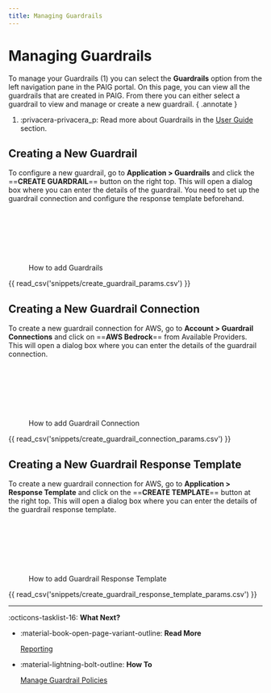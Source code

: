 ```yaml
---
title: Managing Guardrails
---
```


# Managing Guardrails

To manage your Guardrails (1) you can select the **Guardrails** option from the left navigation pane in the PAIG portal.
On this page, you can view all the guardrails that are created in PAIG. From there you can either select a guardrail to
view and manage or create a new guardrail.
{ .annotate }

1.  :privacera-privacera_p: Read more about Guardrails in the [User Guide](guardrails.md) section.

## Creating a New Guardrail

<!-- md:go_to_paig /#/guardrails:Go To PAIG -->

To configure a new guardrail, go to __Application > Guardrails__ and click the ==**CREATE GUARDRAIL**== button on the
right top. This will open a dialog box where you can enter the details of the guardrail. You need to set up the
guardrail connection and configure the response template beforehand.

<figure markdown>
<script src="https://fast.wistia.com/embed/medias/9wonvbmfwk.jsonp" async></script><script src="https://fast.wistia.com/assets/external/E-v1.js" async></script><span class="wistia_embed wistia_async_9wonvbmfwk popover=true" style="display:inline-block;height:106px;position:relative;width:150px">&nbsp;</span>
<figcaption>How to add Guardrails</figcaption>
</figure>

{{ read_csv('snippets/create_guardrail_params.csv') }}


## Creating a New Guardrail Connection

<!-- md:go_to_paig /#/guardrails_connection_provider:Go To PAIG -->

To create a new guardrail connection for AWS, go to __Account > Guardrail Connections__ and click on ==**AWS Bedrock**==
from Available Providers. This will open a dialog box where you can enter the details of the guardrail connection.

<figure markdown>
<script src="https://fast.wistia.com/embed/medias/nfagrtjenv.jsonp" async></script><script src="https://fast.wistia.com/assets/external/E-v1.js" async></script><span class="wistia_embed wistia_async_nfagrtjenv popover=true" style="display:inline-block;height:106px;position:relative;width:150px">&nbsp;</span>
<figcaption>How to add Guardrail Connection</figcaption>
</figure>

{{ read_csv('snippets/create_guardrail_connection_params.csv') }}


## Creating a New Guardrail Response Template

<!-- md:go_to_paig /#/response_templates:Go To PAIG -->

To create a new guardrail connection for AWS, go to __Application > Response Template__ and click on the
==**CREATE TEMPLATE**== button at the right top. This will open a dialog box where you can enter the details of the
guardrail response template.

<figure markdown>
<script src="https://fast.wistia.com/embed/medias/7xl8e9cndu.jsonp" async></script><script src="https://fast.wistia.com/assets/external/E-v1.js" async></script><span class="wistia_embed wistia_async_7xl8e9cndu popover=true" style="display:inline-block;height:106px;position:relative;width:150px">&nbsp;</span>
<figcaption>How to add Guardrail Response Template</figcaption>
</figure>

{{ read_csv('snippets/create_guardrail_response_template_params.csv') }}


---
:octicons-tasklist-16: **What Next?**

<div class="grid cards" markdown>

-   :material-book-open-page-variant-outline: __Read More__

    [Reporting](../reporting/)

-   :material-lightning-bolt-outline: __How To__

    [Manage Guardrail Policies](guardrail-policies.md)

</div>